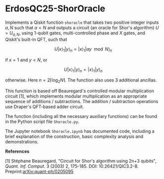 # ErdosQC25-ShorOracle
Implements a Qiskit function `shoracle` that takes two positive integer inputs $a,N$ such that $a <N$ and outputs a circuit (an oracle for Shor's algorithm) $U = U_{a,N}$, using 1-qubit gates, multi-controlled phase and $X$ gates, and Qiskit's built-in QFT, such that


$$  U |x\rangle_1 |y\rangle_n =  |x\rangle_1 |ay \mod N\rangle_n $$
 
if $x=1$ and $y<N$, or 
 
$$ U |x\rangle_1 |y\rangle_n = |x\rangle_1 |y\rangle_n $$ 
 
otherwise. Here $n =2 \lceil \log_2 N \rceil$. The function also uses 3 additional ancillas.

This function is based off Beauregard's controlled modular multiplication circuit [1], which implements modular multiplication as an appropriate sequence of additions / subtractions. The addition / subtraction operations use Draper's QFT-based adder circuit. 

The function (including all the necessary auxiliary functions) can be found in the Python script file `Shoracle.py`.

The Jupyter notebook `Shoracle.ipynb` has documented code, including a brief explanation of the construction, basic complexity analysis and demonstrations.

**References**

[1] Stéphane Beauregard, "Circuit for Shor's algorithm using 2n+3 qubits", *Quant. Inf. Comput.* 3 (2003) 2, 175-185. DOI: 10.26421/QIC3.2-8. Preprint:[arXiv:quant-ph/0205095](https://arxiv.org/pdf/quant-ph/0205095)
